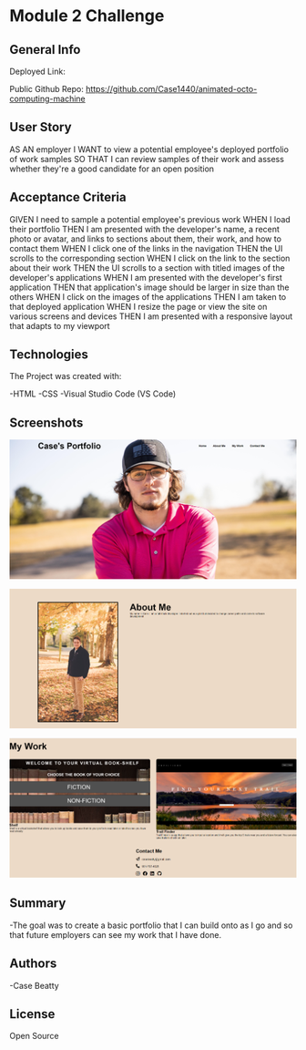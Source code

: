 # Module 2 Challenge

## General Info

Deployed Link:

Public Github Repo: https://github.com/Case1440/animated-octo-computing-machine

## User Story

AS AN employer
I WANT to view a potential employee's deployed portfolio of work samples
SO THAT I can review samples of their work and assess whether they're a good candidate for an open position

## Acceptance Criteria

GIVEN I need to sample a potential employee's previous work
WHEN I load their portfolio
THEN I am presented with the developer's name, a recent photo or avatar, and links to sections about them, their work, and how to contact them
WHEN I click one of the links in the navigation
THEN the UI scrolls to the corresponding section
WHEN I click on the link to the section about their work
THEN the UI scrolls to a section with titled images of the developer's applications
WHEN I am presented with the developer's first application
THEN that application's image should be larger in size than the others
WHEN I click on the images of the applications
THEN I am taken to that deployed application
WHEN I resize the page or view the site on various screens and devices
THEN I am presented with a responsive layout that adapts to my viewport

## Technologies

The Project was created with:

-HTML
-CSS
-Visual Studio Code (VS Code)

## Screenshots

![Alt text](https://github.com/Case1440/animated-octo-computing-machine/blob/main/assets/images/screenshots/Screenshot%20(2).png)

![Alt text](https://github.com/Case1440/animated-octo-computing-machine/blob/main/assets/images/screenshots/Screenshot%20(3).png)

![Alt text](https://github.com/Case1440/animated-octo-computing-machine/blob/main/assets/images/screenshots/Screenshot%20(4).png)

## Summary

-The goal was to create a basic portfolio that I can build onto as I go and so that future employers can see my work that I have done.

## Authors

-Case Beatty

## License

Open Source

